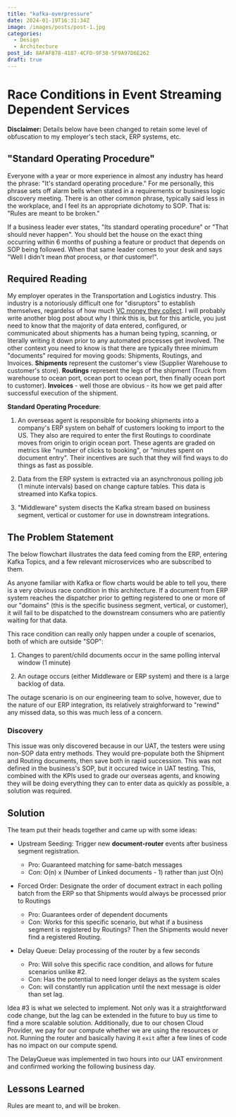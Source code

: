 ```yaml
---
title: "kafka-overpressure"
date: 2024-01-19T16:31:34Z
image: /images/posts/post-1.jpg
categories:
  - Design
  - Architecture
post_id: 8AFAF878-4187-4CFD-9F38-5F9A97D6E262
draft: true
---
```


# Race Conditions in Event Streaming Dependent Services

**Disclaimer:** Details below have been changed to retain some level of obfuscation to my employer's tech stack, ERP systems, etc.

## "Standard Operating Procedure"

Everyone with a year or more experience in almost any industry has heard the phrase: "It's standard operating procedure." For me personally, this phrase sets off alarm bells when stated in a requirements or business logic discovery meeting. There is an other common phrase, typically said less in the workplace, and I feel its an appropriate dichotomy to SOP. That is: "Rules are meant to be broken."

If a business leader ever states, "Its standard operating procedure" or "That should never happen". You should bet the house on the exact thing occurring within 6 months of pushing a feature or product that depends on SOP being followed. When that same leader comes to your desk and says "Well I didn't mean _that_ process, or _that_ customer!". 


## Required Reading

My employer operates in the Transportation and Logistics industry. This industry is a notoriously difficult one for "disruptors" to establish themselves, regardelss of how much [VC money they collect](https://www.geekwire.com/2023/convoy-collapse-read-ceos-memo-detailing-sudden-shutdown-of-seattle-trucking-startup/). I will probably write another blog post about why I think this is, but for this article, you just need to know that the majority of data entered, configured, or communicated about shipments has a human being typing, scanning, or literally writing it down prior to any automated processes get involved. The other context you need to know is that there are typically three minimum "documents" required for moving goods: Shipments, Routings, and Invoices. **Shipments** represent the customer's view (Supplier Warehouse to customer's store). **Routings** represent the legs of the shipment (Truck from warehouse to ocean port, ocean port to ocean port, then finally ocean port to customer). **Invoices** - well those are obvious - its how we get paid after successful execution of the shipment.


**Standard Operating Procedure**:

1. An overseas agent is responsible for booking shipments into a company's ERP system on behalf of customers looking to import to the US. They also are required to enter the first Routings to coordinate moves from origin to origin ocean port. These agents are graded on metrics like "number of clicks to booking", or "minutes spent on document entry". Their incentives are such that they will find ways to do things as fast as possible.


2. Data from the ERP system is extracted via an asynchronous polling job (1 minute intervals) based on change capture tables. This data is streamed into Kafka topics.


3. "Middleware" system disects the Kafka stream based on business segment, vertical or customer for use in downstream integrations.


## The Problem Statement
The below flowchart illustrates the data feed coming from the ERP, entering Kafka Topics, and a few relevant microservices who are subscribed to them.




As anyone familiar with Kafka or flow charts would be able to tell you, there is a very obvious race condition in this architecture. If a document from ERP system reaches the dispatcher prior to getting registered to one or more of our "domains" (this is the specific business segment, vertical, or customer), it will fail to be dispatched to the downstream consumers who are patiently waiting for that data.

This race condition can really only happen under a couple of scenarios, both of which are outside "SOP":


1. Changes to parent/child documents occur in the same polling interval window (1 minute)


2. An outage occurs (either Middleware or ERP system) and there is a large backlog of data.


The outage scenario is on our engineering team to solve, however, due to the nature of our ERP integration, its relatively straighforward to "rewind" any missed data, so this was much less of a concern.


### Discovery
This issue was only discovered because in our UAT, the testers were using non-SOP data entry methods. They would pre-populate both the Shipment and Routing documents, then save both in rapid succession. This was not defined in the business's SOP, but it occured twice in UAT testing. This, combined with the KPIs used to grade our overseas agents, and knowing they will be doing everything they can to enter data as quickly as possible, a solution was required.

## Solution

The team put their heads together and came up with some ideas:

- Upstream Seeding: Trigger new **document-router** events after business segment registration.
    - Pro: Guaranteed matching for same-batch messages
    - Con: O(n) x (Number of Linked documents - 1) rather than just O(n)


- Forced Order: Designate the order of document extract in each polling batch from the ERP so that Shipments would always be processed prior to Routings
    - Pro: Guarantees order of dependent documents
    - Con: Works for this specific scenario, but what if a business segment is registered by Routings? Then the Shipments would never find a registered Routing.


- Delay Queue: Delay processing of the router by a few seconds
    - Pro: Will solve this specific race condition, and allows for future scenarios unlike #2.
    - Con: Has the potential to need longer delays as the system scales
    - Con: will constantly run application until the next message is older than set lag.



Idea #3 is what we selected to implement. Not only was it a straightforward code change, but the lag can be extended in the future to buy us time to find a more scalable solution. Additionally, due to our chosen Cloud Provider, we pay for our compute whether we are using the resources or not. Running the router and basically having it `exit` after a few lines of code has no impact on our compute spend.

The DelayQueue was implemented in two hours into our UAT environment and confirmed working the following business day.

## Lessons Learned

Rules are meant to, and will be broken.


